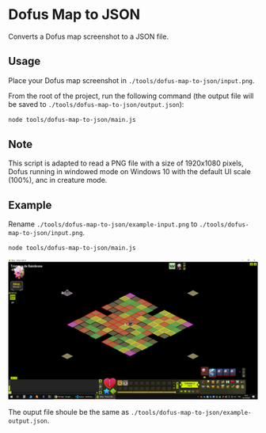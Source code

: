 # Dofus Map to JSON

Converts a Dofus map screenshot to a JSON file.

## Usage

Place your Dofus map screenshot in `./tools/dofus-map-to-json/input.png`.

From the root of the project, run the following command (the output file will be saved to `./tools/dofus-map-to-json/output.json`):

```bash
node tools/dofus-map-to-json/main.js
```

## Note

This script is adapted to read a PNG file with a size of 1920x1080 pixels, Dofus running in windowed mode on Windows 10 with the default UI scale (100%), anc in creature mode.

## Example

Rename `./tools/dofus-map-to-json/example-input.png` to `./tools/dofus-map-to-json/input.png`.

```bash
node tools/dofus-map-to-json/main.js
```

![Example input screenshot](example-input.png)

The ouput file shoule be the same as `./tools/dofus-map-to-json/example-output.json`.
